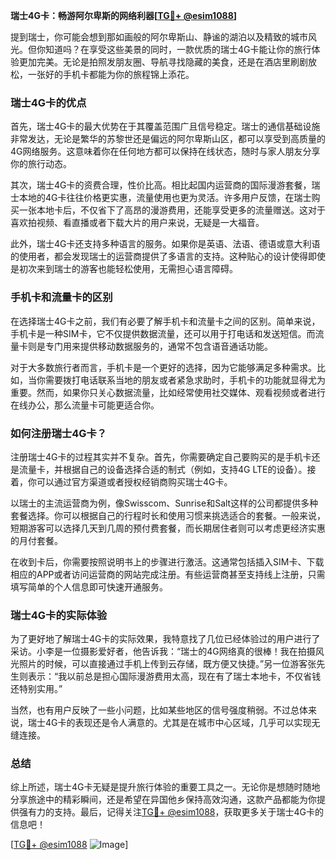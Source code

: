 **瑞士4G卡：畅游阿尔卑斯的网络利器[[TG💪+ @esim1088](https://t.me/s/esim1088)]**

提到瑞士，你可能会想到那如画般的阿尔卑斯山、静谧的湖泊以及精致的城市风光。但你知道吗？在享受这些美景的同时，一款优质的瑞士4G卡能让你的旅行体验更加完美。无论是拍照发朋友圈、导航寻找隐藏的美食，还是在酒店里刷剧放松，一张好的手机卡都能为你的旅程锦上添花。

### 瑞士4G卡的优点

首先，瑞士4G卡的最大优势在于其覆盖范围广且信号稳定。瑞士的通信基础设施非常发达，无论是繁华的苏黎世还是偏远的阿尔卑斯山区，都可以享受到高质量的4G网络服务。这意味着你在任何地方都可以保持在线状态，随时与家人朋友分享你的旅行动态。

其次，瑞士4G卡的资费合理，性价比高。相比起国内运营商的国际漫游套餐，瑞士本地的4G卡往往价格更实惠，流量使用也更为灵活。许多用户反馈，在瑞士购买一张本地卡后，不仅省下了高昂的漫游费用，还能享受更多的流量赠送。这对于喜欢拍视频、看直播或者下载大片的用户来说，无疑是一大福音。

此外，瑞士4G卡还支持多种语言的服务。如果你是英语、法语、德语或意大利语的使用者，都会发现瑞士的运营商提供了多语言的支持。这种贴心的设计使得即使是初次来到瑞士的游客也能轻松使用，无需担心语言障碍。

### 手机卡和流量卡的区别

在选择瑞士4G卡之前，我们有必要了解手机卡和流量卡之间的区别。简单来说，手机卡是一种SIM卡，它不仅提供数据流量，还可以用于打电话和发送短信。而流量卡则是专门用来提供移动数据服务的，通常不包含语音通话功能。

对于大多数旅行者而言，手机卡是一个更好的选择，因为它能够满足多种需求。比如，当你需要拨打电话联系当地的朋友或者紧急求助时，手机卡的功能就显得尤为重要。然而，如果你只关心数据流量，比如经常使用社交媒体、观看视频或者进行在线办公，那么流量卡可能更适合你。

### 如何注册瑞士4G卡？

注册瑞士4G卡的过程其实并不复杂。首先，你需要确定自己要购买的是手机卡还是流量卡，并根据自己的设备选择合适的制式（例如，支持4G LTE的设备）。接着，你可以通过官方渠道或者授权经销商购买瑞士4G卡。

以瑞士的主流运营商为例，像Swisscom、Sunrise和Salt这样的公司都提供多种套餐选择。你可以根据自己的行程时长和使用习惯来挑选适合的套餐。一般来说，短期游客可以选择几天到几周的预付费套餐，而长期居住者则可以考虑更经济实惠的月付套餐。

在收到卡后，你需要按照说明书上的步骤进行激活。这通常包括插入SIM卡、下载相应的APP或者访问运营商的网站完成注册。有些运营商甚至支持线上注册，只需填写简单的个人信息即可快速开通服务。

### 瑞士4G卡的实际体验

为了更好地了解瑞士4G卡的实际效果，我特意找了几位已经体验过的用户进行了采访。小李是一位摄影爱好者，他告诉我：“瑞士的4G网络真的很棒！我在拍摄风光照片的时候，可以直接通过手机上传到云存储，既方便又快捷。”另一位游客张先生则表示：“我以前总是担心国际漫游费用太高，现在有了瑞士本地卡，不仅省钱还特别实用。”

当然，也有用户反映了一些小问题，比如某些地区的信号强度稍弱。不过总体来说，瑞士4G卡的表现还是令人满意的。尤其是在城市中心区域，几乎可以实现无缝连接。

### 总结

综上所述，瑞士4G卡无疑是提升旅行体验的重要工具之一。无论你是想随时随地分享旅途中的精彩瞬间，还是希望在异国他乡保持高效沟通，这款产品都能为你提供强有力的支持。最后，记得关注[TG💪+ @esim1088](https://t.me/s/esim1088)，获取更多关于瑞士4G卡的信息吧！

[[TG💪+ @esim1088](https://t.me/s/esim1088) ![Image](https://i.postimg.cc/4NQfJmqS/Snipaste-2025-05-13-00-14-12.png)]